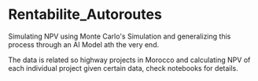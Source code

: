 # Rentabilite_Autoroutes

Simulating NPV using Monte Carlo's Simulation and generalizing this process through an AI Model ath the very end.

The data is related so highway projects in Morocco and calculating NPV of each individual project given certain data, check notebooks for details.
